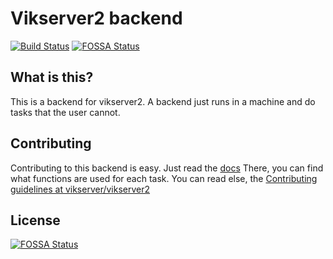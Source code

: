 # Vikserver2 backend
[![Build Status](https://travis-ci.org/vikserver/vikserver-backend.svg?branch=master)](https://travis-ci.org/vikserver/vikserver-backend)
[![FOSSA Status](https://app.fossa.io/api/projects/git%2Bgithub.com%2Fvikserver%2Fvikserver-backend.svg?type=shield)](https://app.fossa.io/projects/git%2Bgithub.com%2Fvikserver%2Fvikserver-backend?ref=badge_shield)

## What is this?
This is a backend for vikserver2. A backend just runs in a machine and do tasks that the user cannot.

## Contributing
Contributing to this backend is easy. Just read the [docs](https://vikserver.github.io/vikserver-backend)
There, you can find what functions are used for each task. You can read else, the [Contributing guidelines at vikserver/vikserver2](https://github.com/vikserver/vikserver2/blob/master/CONTRIBUTING.md)


## License
[![FOSSA Status](https://app.fossa.io/api/projects/git%2Bgithub.com%2Fvikserver%2Fvikserver-backend.svg?type=large)](https://app.fossa.io/projects/git%2Bgithub.com%2Fvikserver%2Fvikserver-backend?ref=badge_large)